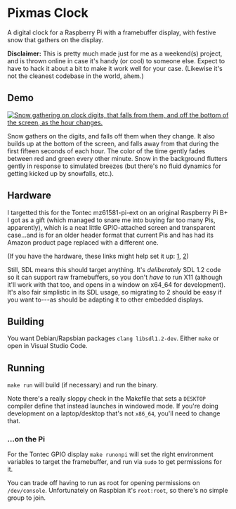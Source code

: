 # Pixmas Clock

A digital clock for a Raspberry Pi with a framebuffer display, with festive snow that gathers on the display.

**Disclaimer:** This is pretty much made just for me as a weekend(s) project, and is thrown online in case it's handy (or cool) to someone else. Expect to have to hack it about a bit to make it work well for your case. (Likewise it's not the cleanest codebase in the world, ahem.)

## Demo

[![Snow gathering on clock digits, that falls from them, and off the bottom of the screen, as the hour changes.](http://img.youtube.com/vi/hGhVkTMxfyE/0.jpg)](https://www.youtube.com/watch?v=hGhVkTMxfyE "Watch the hour change on YouTube")

Snow gathers on the digits, and falls off them when they change. It also builds up at the bottom of the screen, and falls away from that during the first fifteen seconds of each hour. The color of the time gently fades between red and green every other minute. Snow in the background flutters gently in response to simulated breezes (but there's no fluid dynamics for getting kicked up by snowfalls, etc.).

## Hardware

I targetted this for the Tontec mz61581-pi-ext on an original Raspberry Pi B+ I got as a gift (which managed to snare me into buying far too many Pis, apparently), which is a neat little GPIO-attached screen and transparent case...and is for an older header format that current Pis and has had its Amazon product page replaced with a different one.

(If you have the hardware, these links might help set it up: [1](https://theezitguy.wordpress.com/2016/01/17/raspberry-pi-tontec-3-5-screen-installation/), [2](https://www.raspberrypi.org/forums/viewtopic.php?f=91&t=100311))

Still, SDL means this should target anything. It's *deliberately* SDL 1.2 code so it can support raw framebuffers, so you don't *have* to run X11 (although it'll work with that too, and opens in a window on x64_64 for development). It's also fair simplistic in its SDL usage, so migrating to 2 should be easy if you want to---as should be adapting it to other embedded displays.

## Building

You want Debian/Rapsbian packages `clang libsdl1.2-dev`. Either `make` or open in Visual Studio Code.

## Running

`make run` will build (if necessary) and run the binary.

Note there's a really sloppy check in the Makefile that sets a `DESKTOP` compiler define that instead launches in windowed mode. If you're doing development on a laptop/desktop that's not `x86_64`, you'll need to change that.

### ...on the Pi

For the Tontec GPIO display `make runonpi` will set the right environment variables to target the framebuffer, and run via `sudo` to get permissions for it.

You can trade off having to run as root for opening permissions on `/dev/console`. Unfortunately on Raspbian it's `root:root`, so there's no simple group to join.
